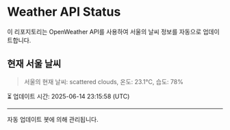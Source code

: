 
# Weather API Status

이 리포지토리는 OpenWeather API를 사용하여 서울의 날씨 정보를 자동으로 업데이트합니다.

## 현재 서울 날씨
> 서울의 현재 날씨: scattered clouds, 온도: 23.1°C, 습도: 78%

⏳ 업데이트 시간: 2025-06-14 23:15:58 (UTC)

---
자동 업데이트 봇에 의해 관리됩니다.

